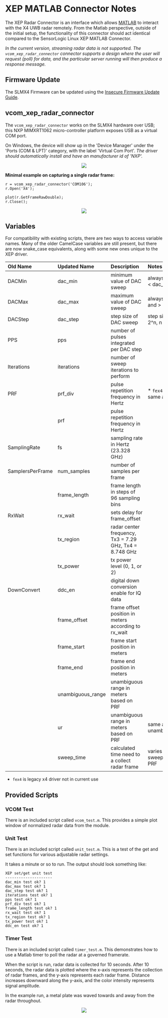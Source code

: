 # XEP MATLAB Connector Notes

The XEP Radar Connector is an interface which allows [MATLAB](https://www.mathworks.com/products/matlab.html)
to interact with the X4 UWB radar remotely. From the Matlab perspective, outside of the initial setup, the 
functionality of this connector should act identical compared to the SensorLogic Linux XEP MATLAB Connector.

_In the current version, streaming radar data is not supported. The `vcom_xep_radar_connector` connector
supports a design where the user will request (poll) for data, and the particular server running will then 
produce a response message._

## Firmware Update
The SLMX4 Firmware can be updated using the [Insecure Firmware Update Guide](../firmware/insecure_fw_update.md).

## vcom_xep_radar_connector
The `vcom_xep_radar_connector` works on the SLMX4 hardware over USB; this NXP MIMXRT1062 micro-controller 
platform exposes USB as a virtual COM port. 

On Windows, the device will show up in the 'Device Manager' under the 'Ports (COM & LPT)' category, with the 
label 'Virtual Com Port'. _The driver should automatically install and have an manufacturer id of 'NXP'._

<p align="center">
  <img src="../images/matlab/virtual_com.png" />
</p>

**Minimal example on capturing a single radar frame:**
```
r = vcom_xep_radar_connector('COM106');
r.Open('X4');

plot(r.GetFrameRawDouble);
r.Close();
```
<p align="center">
  <img src="../images/matlab/basic_capture.png" />
</p>

## Variables

For compatibility with existing scripts, there are two ways to access variable names. Many of the older 
CamelCase variables are still present, but there are now snake_case equivalents, along with some new ones
unique to the XEP driver.

| Old Name         | Updated Name      | Description | Notes |
|:-----------------|:------------------|:------------|:------|
| DACMin           | dac_min           | minimum value of DAC sweep | always set >= 0 and < dac_max |
| DACMax           | dac_max           | maximum value of DAC sweep | always set <= 2047 and > dac_min |
| DACStep          | dac_step          | step size of DAC sweep | step size exponent, 2^n, n = (0,1,2,or 3) |
| PPS              | pps               | number of pulses integrated per DAC step ||
| Iterations       | iterations        | number of sweep iterations to perform ||
| PRF              | prf_div           | pulse repetition frequency in Hertz | * `fex4`'s PRF set is same as prf_div |
|                  | prf               | pulse repetition frequency in Hertz ||
| SamplingRate     | fs                | sampling rate in Hertz (23.328 GHz) ||
| SamplersPerFrame | num_samples       | number of samples per frame ||
|                  | frame_length      | frame length in steps of 96 sampling bins ||
| RxWait           | rx_wait           | sets delay for frame_offset ||
|                  | tx_region         | radar center frequency, Tx3 = 7.29 GHz, Tx4 = 8.748 GHz||
|                  | tx_power          | tx power level (0, 1, or 2) ||
| DownConvert      | ddc_en            | digital down conversion enable for IQ data||
|                  | frame_offset      | frame offset position in meters according to rx_wait||
|                  | frame_start       | frame start position in meters ||
|                  | frame_end         | frame end position in meters ||
|                  | unambiguous_range | unambiguous range in meters based on PRF ||
|                  | ur                | unambiguous range in meters based on PRF | same as unambiguous_range |
|                  | sweep_time        | calculated time need to a collect radar frame | varies based on sweep settings and PRF |

* `fex4` is legacy x4 driver not in current use

## Provided Scripts

### VCOM Test
There is an included script called `vcom_test.m`. This provides a simple plot window of normalized radar 
data from the module.

### Unit Test
There is an included script called `unit_test.m`. This is a test of the get and set functions for various 
adjustable radar settings.

It takes a minute or so to run. The output should look something like:
```
XEP set/get unit test
---------------------
dac_min test ok? 1
dac_max test ok? 1
dac_step test ok? 1
iterations test ok? 1
pps test ok? 1
prf_div test ok? 1
frame_length test ok? 1
rx_wait test ok? 1
tx_region test ok? 1
tx_power test ok? 1
ddc_en test ok? 1
```

### Timer Test
There is an included script called `timer_test.m`. This demonstrates how to use a Matlab timer to poll
the radar at a governed framerate.

When the script is run, radar data is collected for 10 seconds. After 10 seconds, the radar data is 
plotted where the x-axis represents the collection of radar frames, and the y-axis represents each radar
frame. Distance increases downward along the y-axis, and the color intensity represents signal amplitude.

In the example run, a metal plate was waved towards and away from the radar throughout.
<p align="center">
  <img src="../images/matlab/timer_test.png" />
</p>